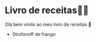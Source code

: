 # Livro de receitas:man_cook:

Olá bem vindo ao meu livro de receitas :wave:

- Strofonoff de frango
